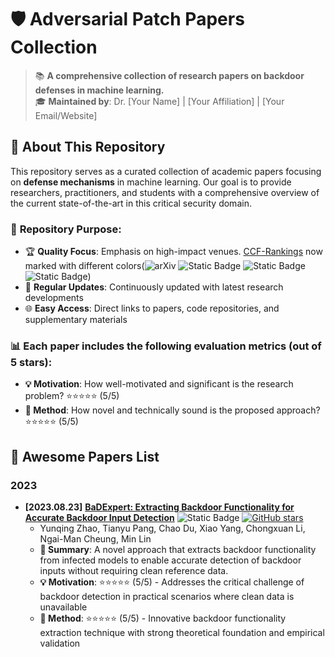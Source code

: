 # 🛡️ Adversarial Patch Papers Collection

> 📚 **A comprehensive collection of research papers on backdoor defenses in machine learning.**  
> 🎓 **Maintained by**: Dr. [Your Name] | [Your Affiliation] | [Your Email/Website]

## 📖 About This Repository

This repository serves as a curated collection of academic papers focusing on **defense mechanisms** in machine learning. Our goal is to provide researchers, practitioners, and students with a comprehensive overview of the current state-of-the-art in this critical security domain.


### 🎯 **Repository Purpose:**
- 🏆 **Quality Focus**: Emphasis on high-impact venues. [CCF-Rankings](https://www.ccf.org.cn/en/About_CCF/Media_Center/) now marked with different colors(![arXiv](https://img.shields.io/badge/CCF_A-dc3545) ![Static Badge](https://img.shields.io/badge/CCF_B-ffc107) ![Static Badge](https://img.shields.io/badge/CCF_C-28a745) ![Static Badge](https://img.shields.io/badge/CCF_None-6c757d))
- 🔄 **Regular Updates**: Continuously updated with latest research developments
- 🌐 **Easy Access**: Direct links to papers, code repositories, and supplementary materials

### 📊 **Each paper includes the following evaluation metrics (out of 5 stars):**
- **💡 Motivation**: How well-motivated and significant is the research problem? ⭐⭐⭐⭐⭐ (5/5)
- **🔧 Method**: How novel and technically sound is the proposed approach? ⭐⭐⭐⭐⭐ (5/5)

<h2 id="awesome-papers"> 👑 Awesome Papers List </h2>

<h3 id="attacks"> 2023 </h3>

* **[2023.08.23]** **[BaDExpert: Extracting Backdoor Functionality for Accurate Backdoor Input Detection](https://openreview.net/forum?id=s56xikpD92)** ![Static Badge](https://img.shields.io/badge/ICLR'24-6c757d) [![GitHub stars](https://img.shields.io/github/stars/vtu81/backdoor-toolbox?style=social)]([[https://github.com/yunqing-me/AttackVLM](https://github.com/VDIGPKU/T-SEA)](https://github.com/vtu81/backdoor-toolbox)) 
  * Yunqing Zhao, Tianyu Pang, Chao Du, Xiao Yang, Chongxuan Li, Ngai-Man Cheung, Min Lin
  * **📝 Summary**: A novel approach that extracts backdoor functionality from infected models to enable accurate detection of backdoor inputs without requiring clean reference data.
  * **💡 Motivation**: ⭐⭐⭐⭐⭐ (5/5) - Addresses the critical challenge of backdoor detection in practical scenarios where clean data is unavailable
  * **🔧 Method**: ⭐⭐⭐⭐⭐ (5/5) - Innovative backdoor functionality extraction technique with strong theoretical foundation and empirical validation
